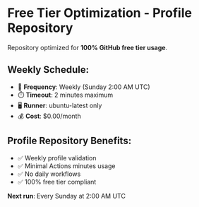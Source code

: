 # Free Tier Optimization - Profile Repository

Repository optimized for **100% GitHub free tier usage**.

## Weekly Schedule:
- 📅 **Frequency**: Weekly (Sunday 2:00 AM UTC)
- ⏱️ **Timeout**: 2 minutes maximum
- 🖥️ **Runner**: ubuntu-latest only
- 💰 **Cost**: $0.00/month

## Profile Repository Benefits:
- ✅ Weekly profile validation
- ✅ Minimal Actions minutes usage
- ✅ No daily workflows
- ✅ 100% free tier compliant

**Next run**: Every Sunday at 2:00 AM UTC